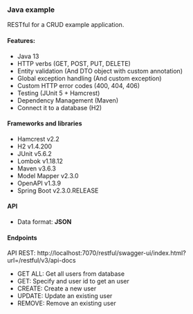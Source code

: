 ### Java example

RESTful for a CRUD example application.

#### Features:

  - Java 13
  - HTTP verbs (GET, POST, PUT, DELETE)
  - Entity validation (And DTO object with custom annotation)
  - Global exception handling (And custom exception)
  - Custom HTTP error codes (400, 404, 406)
  - Testing (JUnit 5 + Hamcrest)
  - Dependency Management (Maven)
  - Connect it to a database (H2)

#### Frameworks and libraries

  - Hamcrest v2.2
  - H2 v1.4.200
  - JUnit v5.6.2
  - Lombok v1.18.12
  - Maven v3.6.3
  - Model Mapper v2.3.0
  - OpenAPI v1.3.9
  - Spring Boot v2.3.0.RELEASE

#### API

  - Data format: **JSON**

#### Endpoints

API REST: http://localhost:7070/restful/swagger-ui/index.html?url=/restful/v3/api-docs

  - GET ALL: Get all users from database
  - GET: Specify and user id to get an user
  - CREATE: Create a new user
  - UPDATE: Update an existing user
  - REMOVE: Remove an existing user
